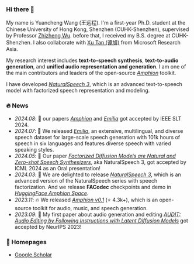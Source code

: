### Hi there 👋

My name is Yuancheng Wang (王远程). I'm a first-year Ph.D. student at the Chinese University of Hong Kong, Shenzhen (CUHK-Shenzhen), supervised by Professor [Zhizheng Wu](http://www.drwuz.com/). before that, I received my B.S. degree at CUHK-Shenzhen. I also collaborate with [Xu Tan (谭旭)](https://www.microsoft.com/en-us/research/people/xuta/) from Microsoft Research Asia.

My research interest includes **text-to-speech synthesis**, **text-to-audio generation**, and **unified audio representation and generation**. I am one of the main contributors and leaders of the open-source *[Amphion](https://github.com/open-mmlab/Amphion)* toolkit.

I have developed *[NaturalSpeech 3](https://arxiv.org/abs/2403.03100)*, which is an advanced text-to-speech model with factorized speech representation and modeling.

### 🔥 News

- *2024.08*: 🎉 our papers *[Amphion](https://arxiv.org/abs/2312.09911)* and *[Emilia](https://arxiv.org/abs/2407.05361)* got accepted by IEEE SLT 2024.
- *2024.07*: 🎉 We released *[Emilia](https://arxiv.org/abs/2407.05361v1)*, an extensive, multilingual, and diverse speech dataset for large-scale speech generation with 101k hours of speech in six languages and features diverse speech with varied speaking styles.
- *2024.05*: 🎉 Our paper *[Factorized Diffusion Models are Natural and Zero-shot Speech Synthesizers](https://arxiv.org/abs/2304.00830)*, aka NaturalSpeech 3, got accepted by ICML 2024 as an Oral presentation!
- *2024.03*: 🎉 We are delighted to release *[NaturalSpeech 3](https://arxiv.org/abs/2403.03100)*, which is an advanced version of the NaturalSpeech series with speech factorization. And we release **FACodec** checkpoints and demo in *[HuggingFace Amphion Space](https://huggingface.co/amphion)*.
- *2023.11*: 🔥 We released *[Amphion v0.1](https://github.com/open-mmlab/Amphion)* (⭐️ 4.3k+), which is an open-source toolkit for audio, music, and speech generation.
- *2023.09*: 🎉 My first paper about audio generation and editing *[AUDIT: Audio Editing by Following Instructions with Latent Diffusion Models](https://arxiv.org/abs/2304.00830)* got accepted by NeurIPS 2023!


### 🔗 Homepages

<!-- - [Personal Website](https://hecheng0625.github.io/) -->
- [Google Scholar](https://scholar.google.com.tw/citations?user=60uamz4AAAAJ&hl=en)

<!--
**HeCheng0625/HeCheng0625** is a ✨ _special_ ✨ repository because its `README.md` (this file) appears on your GitHub profile.

Here are some ideas to get you started:

- 🔭 I’m currently working on ...
- 🌱 I’m currently learning ...
- 👯 I’m looking to collaborate on ...
- 🤔 I’m looking for help with ...
- 💬 Ask me about ...
- 📫 How to reach me: ...
- 😄 Pronouns: ...
- ⚡ Fun fact: ...
-->
